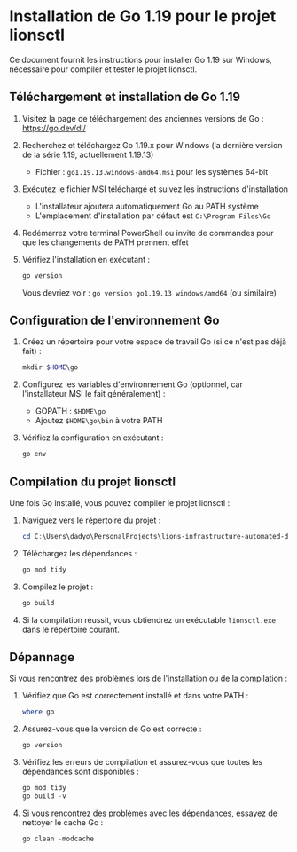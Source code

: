 # Installation de Go 1.19 pour le projet lionsctl

Ce document fournit les instructions pour installer Go 1.19 sur Windows, nécessaire pour compiler et tester le projet lionsctl.

## Téléchargement et installation de Go 1.19

1. Visitez la page de téléchargement des anciennes versions de Go : https://go.dev/dl/

2. Recherchez et téléchargez Go 1.19.x pour Windows (la dernière version de la série 1.19, actuellement 1.19.13)
   - Fichier : `go1.19.13.windows-amd64.msi` pour les systèmes 64-bit

3. Exécutez le fichier MSI téléchargé et suivez les instructions d'installation
   - L'installateur ajoutera automatiquement Go au PATH système
   - L'emplacement d'installation par défaut est `C:\Program Files\Go`

4. Redémarrez votre terminal PowerShell ou invite de commandes pour que les changements de PATH prennent effet

5. Vérifiez l'installation en exécutant :
   ```powershell
   go version
   ```
   Vous devriez voir : `go version go1.19.13 windows/amd64` (ou similaire)

## Configuration de l'environnement Go

1. Créez un répertoire pour votre espace de travail Go (si ce n'est pas déjà fait) :
   ```powershell
   mkdir $HOME\go
   ```

2. Configurez les variables d'environnement Go (optionnel, car l'installateur MSI le fait généralement) :
   - GOPATH : `$HOME\go`
   - Ajoutez `$HOME\go\bin` à votre PATH

3. Vérifiez la configuration en exécutant :
   ```powershell
   go env
   ```

## Compilation du projet lionsctl

Une fois Go installé, vous pouvez compiler le projet lionsctl :

1. Naviguez vers le répertoire du projet :
   ```powershell
   cd C:\Users\dadyo\PersonalProjects\lions-infrastructure-automated-depl\lionsctl
   ```

2. Téléchargez les dépendances :
   ```powershell
   go mod tidy
   ```

3. Compilez le projet :
   ```powershell
   go build
   ```

4. Si la compilation réussit, vous obtiendrez un exécutable `lionsctl.exe` dans le répertoire courant.

## Dépannage

Si vous rencontrez des problèmes lors de l'installation ou de la compilation :

1. Vérifiez que Go est correctement installé et dans votre PATH :
   ```powershell
   where go
   ```

2. Assurez-vous que la version de Go est correcte :
   ```powershell
   go version
   ```

3. Vérifiez les erreurs de compilation et assurez-vous que toutes les dépendances sont disponibles :
   ```powershell
   go mod tidy
   go build -v
   ```

4. Si vous rencontrez des problèmes avec les dépendances, essayez de nettoyer le cache Go :
   ```powershell
   go clean -modcache
   ```